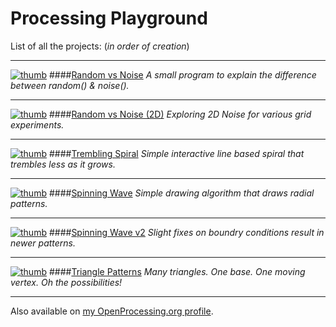 Processing Playground
=====================

List of all the projects: (_in order of creation_)

___
[![ thumb](http://rasagy.github.io/processing-playground/images/thumbs/th-R-vs-N.jpg)](http://rasagy.github.io/processing-playground/projects/random_vs_noise/web-export/)
####[Random vs Noise](http://rasagy.github.io/processing-playground/projects/random_vs_noise/web-export/)
_A small program to explain the difference between random() & noise()._
___
[![ thumb](http://rasagy.github.io/processing-playground/images/thumbs/th-R-vs-N-2D.jpg)](http://rasagy.github.io/processing-playground/projects/noise_2d_wide/web-export/)
####[Random vs Noise (2D)](http://rasagy.github.io/processing-playground/projects/noise_2d_wide/web-export/)
_Exploring 2D Noise for various grid experiments._
___
[![ thumb](http://rasagy.github.io/processing-playground/images/thumbs/th-Tremble.jpg)](http://rasagy.github.io/processing-playground/projects/Trembling_spiral/web-export/)
####[Trembling Spiral](http://rasagy.github.io/processing-playground/projects/Trembling_spiral/web-export/)
_Simple interactive line based spiral that trembles less as it grows._
___
[![ thumb](http://rasagy.github.io/processing-playground/images/thumbs/th-Spin-1.jpg)](http://rasagy.github.io/processing-playground/projects/w_spin_simple/web-export/)
####[Spinning Wave](http://rasagy.github.io/processing-playground/projects/w_spin_simple/web-export/)
_Simple drawing algorithm that draws radial patterns._
___
[![ thumb](http://rasagy.github.io/processing-playground/images/thumbs/th-Spin-2.jpg)](http://rasagy.github.io/processing-playground/projects/w_spin_large/web-export/)
####[Spinning Wave v2](http://rasagy.github.io/processing-playground/projects/w_spin_large/web-export/)
_Slight fixes on boundry conditions result in newer patterns._
___
[![ thumb](http://rasagy.github.io/processing-playground/images/thumbs/th-Triangles.jpg)](http://rasagy.github.io/processing-playground/projects/triangle_patterns_1/web-export/)
####[Triangle Patterns](http://rasagy.github.io/processing-playground/projects/triangle_patterns_1/web-export/)
_Many triangles. One base. One moving vertex. Oh the possibilities!_

***
Also available on [my OpenProcessing.org profile](http://www.openprocessing.org/user/15533).
